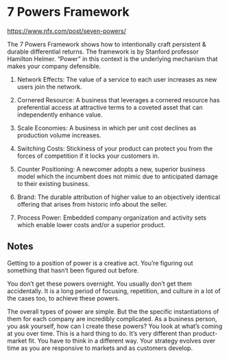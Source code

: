 # 7 Powers Framework

https://www.nfx.com/post/seven-powers/

The 7 Powers Framework shows how to intentionally craft persistent & durable differential returns. The framework is by Stanford professor Hamilton Helmer. “Power” in this context is the underlying mechanism that makes your company defensible.

1. Network Effects: The value of a service to each user increases as new users join the network.

2. Cornered Resource: A business that leverages a cornered resource has preferential access at attractive terms to a coveted asset that can independently enhance value.

3. Scale Economies: A business in which per unit cost declines as production volume increases.

4. Switching Costs: Stickiness of your product can protect you from the forces of competition if it locks your customers in.

5. Counter Positioning: A newcomer adopts a new, superior business model which the incumbent does not mimic due to anticipated damage to their existing business.

6. Brand: The durable attribution of higher value to an objectively identical offering that arises from historic info about the seller.

7. Process Power: Embedded company organization and activity sets which enable lower costs and/or a superior product.

## Notes

Getting to a position of power is a creative act. You’re figuring out something that hasn’t been figured out before.

You don’t get these powers overnight. You usually don’t get them accidentally. It is a long period of focusing, repetition, and culture in a lot of the cases too, to achieve these powers.

The overall types of power are simple. But the the specific instantiations of them for each company are incredibly complicated. As a business person, you ask yourself, how can I create these powers? You look at what’s coming at you over time. This is a hard thing to do. It’s very different than product-market fit. You have to think in a different way. Your strategy evolves over time as you are responsive to markets and as customers develop.
